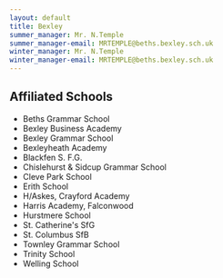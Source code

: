 ```yaml
---
layout: default
title: Bexley
summer_manager: Mr. N.Temple
summer_manager-email: MRTEMPLE@beths.bexley.sch.uk
winter_manager: Mr. N.Temple
winter_manager-email: MRTEMPLE@beths.bexley.sch.uk
---
```


## Affiliated Schools

- Beths Grammar School
- Bexley Business Academy
- Bexley Grammar School
- Bexleyheath Academy
- Blackfen S. F.G.
- Chislehurst & Sidcup Grammar School
- Cleve Park School
- Erith School
- H/Askes, Crayford Academy
- Harris Academy, Falconwood
- Hurstmere School
- St. Catherine's SfG
- St. Columbus SfB
- Townley Grammar School
- Trinity School
- Welling School